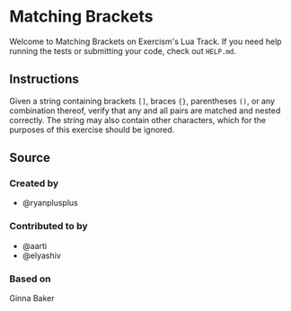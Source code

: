 # Matching Brackets

Welcome to Matching Brackets on Exercism's Lua Track.
If you need help running the tests or submitting your code, check out `HELP.md`.

## Instructions

Given a string containing brackets `[]`, braces `{}`, parentheses `()`, or any combination thereof, verify that any and all pairs are matched and nested correctly.
The string may also contain other characters, which for the purposes of this exercise should be ignored.

## Source

### Created by

- @ryanplusplus

### Contributed to by

- @aarti
- @elyashiv

### Based on

Ginna Baker